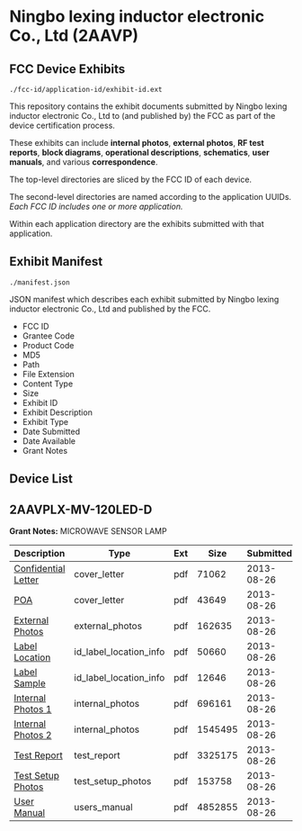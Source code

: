 # Ningbo lexing inductor electronic Co., Ltd (2AAVP)
## FCC Device Exhibits

```
./fcc-id/application-id/exhibit-id.ext
```

This repository contains the exhibit documents submitted by Ningbo lexing inductor electronic Co., Ltd to (and published by) the FCC as part of the device certification process.

These exhibits can include **internal photos**, **external photos**, **RF test reports**, **block diagrams**, **operational descriptions**, **schematics**, **user manuals**, and various **correspondence**.

The top-level directories are sliced by the FCC ID of each device.

The second-level directories are named according to the application UUIDs. *Each FCC ID includes one or more application.*

Within each application directory are the exhibits submitted with that application. 

## Exhibit Manifest

```
./manifest.json
```

JSON manifest which describes each exhibit submitted by Ningbo lexing inductor electronic Co., Ltd and published by the FCC.

- FCC ID
- Grantee Code
- Product Code
- MD5
- Path
- File Extension
- Content Type
- Size
- Exhibit ID
- Exhibit Description
- Exhibit Type
- Date Submitted
- Date Available
- Grant Notes

## Device List
## 2AAVPLX-MV-120LED-D
**Grant Notes:** MICROWAVE SENSOR LAMP

| Description | Type | Ext | Size | Submitted | Available |
| ----------- | ---- | --- | ---- | --------- | --------- |
| [Confidential Letter](2AAVPLX-MV-120LED-D/a35f386409a569d88cca0d7bb90ae985/2053444.pdf) | cover_letter | pdf | 71062 | 2013-08-26 | 2013-08-26 |
| [POA](2AAVPLX-MV-120LED-D/a35f386409a569d88cca0d7bb90ae985/2053445.pdf) | cover_letter | pdf | 43649 | 2013-08-26 | 2013-08-26 |
| [External Photos](2AAVPLX-MV-120LED-D/a35f386409a569d88cca0d7bb90ae985/2053443.pdf) | external_photos | pdf | 162635 | 2013-08-26 | 2013-08-26 |
| [Label Location](2AAVPLX-MV-120LED-D/a35f386409a569d88cca0d7bb90ae985/2053448.pdf) | id_label_location_info | pdf | 50660 | 2013-08-26 | 2013-08-26 |
| [Label Sample](2AAVPLX-MV-120LED-D/a35f386409a569d88cca0d7bb90ae985/2053449.pdf) | id_label_location_info | pdf | 12646 | 2013-08-26 | 2013-08-26 |
| [Internal Photos 1](2AAVPLX-MV-120LED-D/a35f386409a569d88cca0d7bb90ae985/2053446.pdf) | internal_photos | pdf | 696161 | 2013-08-26 | 2013-08-26 |
| [Internal Photos 2](2AAVPLX-MV-120LED-D/a35f386409a569d88cca0d7bb90ae985/2053447.pdf) | internal_photos | pdf | 1545495 | 2013-08-26 | 2013-08-26 |
| [Test Report](2AAVPLX-MV-120LED-D/a35f386409a569d88cca0d7bb90ae985/2053450.pdf) | test_report | pdf | 3325175 | 2013-08-26 | 2013-08-26 |
| [Test Setup Photos](2AAVPLX-MV-120LED-D/a35f386409a569d88cca0d7bb90ae985/2053451.pdf) | test_setup_photos | pdf | 153758 | 2013-08-26 | 2013-08-26 |
| [User Manual](2AAVPLX-MV-120LED-D/a35f386409a569d88cca0d7bb90ae985/2053452.pdf) | users_manual | pdf | 4852855 | 2013-08-26 | 2013-08-26 |
